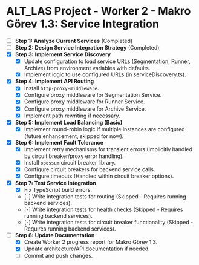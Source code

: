 # ALT_LAS Project - Worker 2 - Makro Görev 1.3: Service Integration

- [ ] **Step 1: Analyze Current Services** (Completed)
- [ ] **Step 2: Design Service Integration Strategy** (Completed)
- [X] **Step 3: Implement Service Discovery**
    - [X] Update configuration to load service URLs (Segmentation, Runner, Archive) from environment variables with defaults.
    - [X] Implement logic to use configured URLs (in serviceDiscovery.ts).
- [X] **Step 4: Implement API Routing**
    - [X] Install `http-proxy-middleware`.
    - [X] Configure proxy middleware for Segmentation Service.
    - [X] Configure proxy middleware for Runner Service.
    - [X] Configure proxy middleware for Archive Service.
    - [X] Implement path rewriting if necessary.
- [X] **Step 5: Implement Load Balancing (Basic)**
    - [X] Implement round-robin logic if multiple instances are configured (future enhancement, skipped for now).
- [X] **Step 6: Implement Fault Tolerance**
    - [X] Implement retry mechanisms for transient errors (Implicitly handled by circuit breaker/proxy error handling).
    - [X] Install `opossum` circuit breaker library.
    - [X] Configure circuit breakers for backend service calls.
    - [X] Configure timeouts (Handled within circuit breaker options).
- [X] **Step 7: Test Service Integration**
    - [X] Fix TypeScript build errors.
    - [-] Write integration tests for routing (Skipped - Requires running backend services).
    - [-] Write integration tests for health checks (Skipped - Requires running backend services).
    - [-] Write integration tests for circuit breaker functionality (Skipped - Requires running backend services).
- [ ] **Step 8: Update Documentation**
    - [X] Create Worker 2 progress report for Makro Görev 1.3.
    - [X] Update architecture/API documentation if needed.
    - [ ] Commit and push changes.
